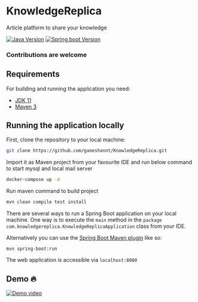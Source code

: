 # KnowledgeReplica
Article platform to share your knowledge

[![Java Version](https://img.shields.io/badge/java-11-brightgreen.svg)](https://jdk.java.net/11)
[![Spring boot Version](https://img.shields.io/badge/SpringBoot-2.5.6-brightred.svg)](https://spring.io/projects/spring-boot)

### Contributions are welcome 

## Requirements

For building and running the application you need:

- [JDK 11](https://jdk.java.net/11)
- [Maven 3](https://maven.apache.org)


## Running the application locally

First, clone the repository to your local machine:

```bash
git clone https://github.com/ganeshannt/KnowledgeReplica.git
```
Import it as Maven project from your favourite IDE and run below command to start mysql and local mail server
```bash
docker-compose up -d
```

Run maven command to build project
```bash
mvn clean compile test install
```

There are several ways to run a Spring Boot application on your local machine. One way is to execute the `main` method in the `package com.knowledgereplica.KnowledgeReplicaApplication` class from your IDE.

Alternatively you can use the [Spring Boot Maven plugin](https://docs.spring.io/spring-boot/docs/current/reference/html/build-tool-plugins-maven-plugin.html) like so:

```shell
mvn spring-boot:run
```

The web application is accessible via `localhost:8080`

## Demo :fire:

[![Demo video](https://i.postimg.cc/MHJGSWX6/Screenshot-2022-10-09-at-2-58-27-PM.png)](https://youtu.be/DLW1YUFg8kQ)


